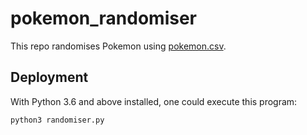 # pokemon_randomiser

This repo randomises Pokemon using [pokemon.csv](https://gist.github.com/simsketch/1a029a8d7fca1e4c142cbfd043a68f19).

## Deployment

With Python 3.6 and above installed, one could execute this program:

```bash
python3 randomiser.py
```
